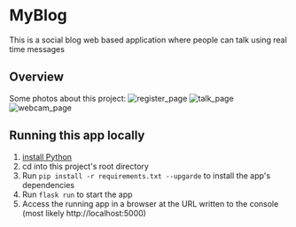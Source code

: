 # MyBlog
This is a social blog web based application where people can talk using real time messages

## Overview
Some photos about this project:
![register_page](/img-ref/github_images/register.png)
![talk_page](/img-ref/github_images/talk.png)
![webcam_page](/img-ref/github_images/webcam.png)

## Running this app locally 

1. [install Python][]
1. cd into this project's root directory
1. Run `pip install -r requirements.txt --upgarde` to install the app's dependencies
1. Run `flask run` to start the app
1. Access the running app in a browser at the URL written to the console (most likely http://localhost:5000)

[Install Python]: https://www.python.org/
